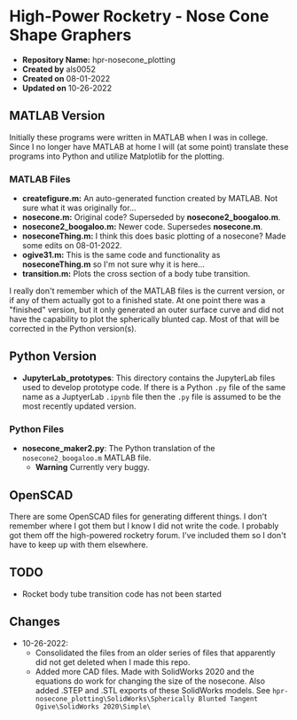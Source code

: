 # High-Power Rocketry - Nose Cone Shape Graphers

* **Repository Name:** hpr-nosecone_plotting
* **Created by** als0052
* **Created on** 08-01-2022
* **Updated on** 10-26-2022


## MATLAB Version
Initially these programs were written in MATLAB when I was in college. Since I no longer have MATLAB at home I will (at some point) translate these programs into Python and utilize Matplotlib for the plotting.

### MATLAB Files
* **createfigure.m:** An auto-generated function created by MATLAB. Not sure what it was originally for...
* **nosecone.m:** Original code? Superseded by **nosecone2_boogaloo.m**.
* **nosecone2_boogaloo.m:** Newer code. Supersedes **nosecone.m**.
* **noseconeThing.m:** I think this does basic plotting of a nosecone? Made some edits on 08-01-2022.
* **ogive31.m:** This is the same code and functionality as **noseconeThing.m** so I'm not sure why it is here...
* **transition.m:** Plots the cross section of a body tube transition. 

I really don't remember which of the MATLAB files is the current version, or if any of them actually got to a finished state. At one point there was a "finished" version, but it only generated an outer surface curve and did not have the capability to plot the spherically blunted cap. Most of that will be corrected in the Python version(s).


## Python Version
* **JupyterLab_prototypes**: This directory contains the JupyterLab files used to develop prototype code. If there is a Python ``.py`` file of the same name as a JuptyerLab ``.ipynb`` file then the ``.py`` file is assumed to be the most recently updated version.

### Python Files
* **nosecone_maker2.py**: The Python translation of the ``nosecone2_boogaloo.m`` MATLAB file. 
  * **Warning** Currently very buggy.


## OpenSCAD
There are some OpenSCAD files for generating different things. I don't remember where I got them but I know I did not write the code. I probably got them off the high-powered rocketry forum. I've included them so I don't have to keep up with them elsewhere.


## TODO
* Rocket body tube transition code has not been started


## Changes 
* 10-26-2022: 
  * Consolidated the files from an older series of files that apparently did not get deleted when I made this repo. 
  * Added more CAD files. Made with SolidWorks 2020 and the equations do work for changing the size of the nosecone. Also added .STEP and .STL exports of these SolidWorks models. See ``hpr-nosecone_plotting\SolidWorks\Spherically Blunted Tangent Ogive\SolidWorks 2020\Simple\``

